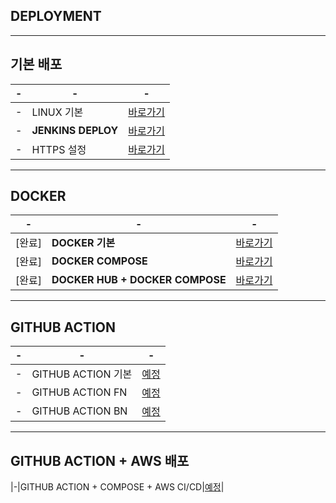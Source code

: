 DEPLOYMENT
---

---
기본 배포
---
|-|-|-|
|-|-|-|
|-|LINUX 기본|[바로가기](DOCUMENT/01_)|
|-|**JENKINS DEPLOY**|[바로가기](DOCUMENT/02_)|
|-|HTTPS 설정|[바로가기](DOCUMENT/03_)|


---
DOCKER
---
|-|-|-|
|-|-|-|
|[완료]|**DOCKER 기본**|[바로가기](DOCUMENT/04_)|
|[완료]|**DOCKER COMPOSE**|[바로가기](DOCUMENT/05_)|
|[완료]|**DOCKER HUB + DOCKER COMPOSE**|[바로가기](DOCUMENT/06_)|

---
GITHUB ACTION
---
|-|-|-|
|-|-|-|
|-|GITHUB ACTION 기본|[예정](DOCUMENT/07_)|
|-|GITHUB ACTION FN|[예정](DOCUMENT/08_)|
|-|GITHUB ACTION BN|[예정](DOCUMENT/09_)|

---
GITHUB ACTION + AWS 배포
---
|-|GITHUB ACTION + COMPOSE  + AWS CI/CD|[예정](DOCUMENT/10_)|









